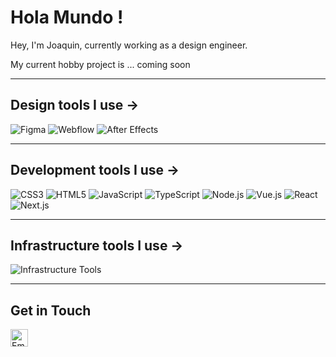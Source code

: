 # Hola Mundo !

Hey, I'm Joaquin, currently working as a design engineer.

My current hobby project is ... coming soon

---

## Design tools I use ->

<div align="left">
  <img src="https://skillicons.dev/icons?i=figma" alt="Figma" />
  <img src="https://skillicons.dev/icons?i=webflow" alt="Webflow" />
  <img src="https://skillicons.dev/icons?i=ae" alt="After Effects" />
</div>

---

## Development tools I use ->

<div align="left">
  <img src="https://skillicons.dev/icons?i=css" alt="CSS3" />
  <img src="https://skillicons.dev/icons?i=html" alt="HTML5" />
  <img src="https://skillicons.dev/icons?i=js" alt="JavaScript" />
  <img src="https://skillicons.dev/icons?i=ts" alt="TypeScript" />
  <img src="https://skillicons.dev/icons?i=nodejs" alt="Node.js" />
  <img src="https://skillicons.dev/icons?i=vue" alt="Vue.js" />
  <img src="https://skillicons.dev/icons?i=react" alt="React" />
  <img src="https://skillicons.dev/icons?i=nextjs" alt="Next.js" />
</div>

---

## Infrastructure tools I use ->

<div align="left">
  <img src="https://skillicons.dev/icons?i=linux, bash, apple, github, docker, supabase, aws, gcp" alt="Infrastructure Tools" />
</div>

---

## Get in Touch

<div align="left">
  <a href="mailto:bitbrujo@gmail.com"><img src="https://img.shields.io/badge/Email-D14836?style=flat-square&logo=gmail&logoColor=white" alt="Email" height="28" /></a>
  <!-- <a href="https://linkedin.com/in/yourprofile"><img src="https://img.shields.io/badge/LinkedIn-0077B5?style=flat-square&logo=linkedin&logoColor=white" alt="LinkedIn" height="28" /></a> -->
  <!-- <a href="https://twitter.com/yourhandle"><img src="https://img.shields.io/badge/Twitter-1DA1F2?style=flat-square&logo=twitter&logoColor=white" alt="Twitter" height="28" /></a> -->
</div>
